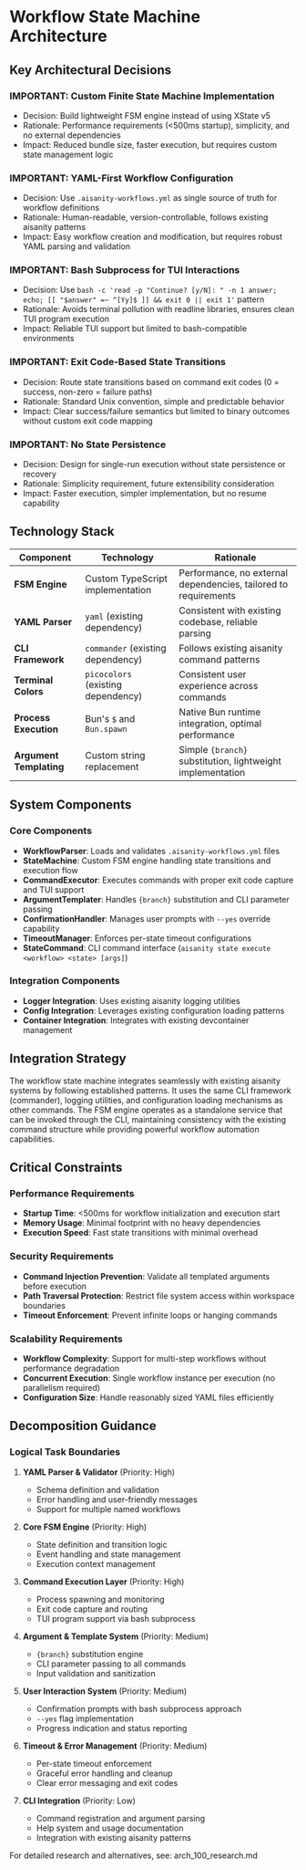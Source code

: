 # Workflow State Machine Architecture

## Key Architectural Decisions

### **IMPORTANT**: Custom Finite State Machine Implementation
- Decision: Build lightweight FSM engine instead of using XState v5
- Rationale: Performance requirements (<500ms startup), simplicity, and no external dependencies
- Impact: Reduced bundle size, faster execution, but requires custom state management logic

### **IMPORTANT**: YAML-First Workflow Configuration
- Decision: Use `.aisanity-workflows.yml` as single source of truth for workflow definitions
- Rationale: Human-readable, version-controllable, follows existing aisanity patterns
- Impact: Easy workflow creation and modification, but requires robust YAML parsing and validation

### **IMPORTANT**: Bash Subprocess for TUI Interactions
- Decision: Use `bash -c 'read -p "Continue? [y/N]: " -n 1 answer; echo; [[ "$answer" =~ ^[Yy]$ ]] && exit 0 || exit 1'` pattern
- Rationale: Avoids terminal pollution with readline libraries, ensures clean TUI program execution
- Impact: Reliable TUI support but limited to bash-compatible environments

### **IMPORTANT**: Exit Code-Based State Transitions
- Decision: Route state transitions based on command exit codes (0 = success, non-zero = failure paths)
- Rationale: Standard Unix convention, simple and predictable behavior
- Impact: Clear success/failure semantics but limited to binary outcomes without custom exit code mapping

### **IMPORTANT**: No State Persistence
- Decision: Design for single-run execution without state persistence or recovery
- Rationale: Simplicity requirement, future extensibility consideration
- Impact: Faster execution, simpler implementation, but no resume capability

## Technology Stack

| Component | Technology | Rationale |
|-----------|------------|-----------|
| **FSM Engine** | Custom TypeScript implementation | Performance, no external dependencies, tailored to requirements |
| **YAML Parser** | `yaml` (existing dependency) | Consistent with existing codebase, reliable parsing |
| **CLI Framework** | `commander` (existing dependency) | Follows existing aisanity command patterns |
| **Terminal Colors** | `picocolors` (existing dependency) | Consistent user experience across commands |
| **Process Execution** | Bun's `$` and `Bun.spawn` | Native Bun runtime integration, optimal performance |
| **Argument Templating** | Custom string replacement | Simple `{branch}` substitution, lightweight implementation |

## System Components

### Core Components
- **WorkflowParser**: Loads and validates `.aisanity-workflows.yml` files
- **StateMachine**: Custom FSM engine handling state transitions and execution flow
- **CommandExecutor**: Executes commands with proper exit code capture and TUI support
- **ArgumentTemplater**: Handles `{branch}` substitution and CLI parameter passing
- **ConfirmationHandler**: Manages user prompts with `--yes` override capability
- **TimeoutManager**: Enforces per-state timeout configurations
- **StateCommand**: CLI command interface (`aisanity state execute <workflow> <state> [args]`)

### Integration Components
- **Logger Integration**: Uses existing aisanity logging utilities
- **Config Integration**: Leverages existing configuration loading patterns
- **Container Integration**: Integrates with existing devcontainer management

## Integration Strategy

The workflow state machine integrates seamlessly with existing aisanity systems by following established patterns. It uses the same CLI framework (commander), logging utilities, and configuration loading mechanisms as other commands. The FSM engine operates as a standalone service that can be invoked through the CLI, maintaining consistency with the existing command structure while providing powerful workflow automation capabilities.

## Critical Constraints

### Performance Requirements
- **Startup Time**: <500ms for workflow initialization and execution start
- **Memory Usage**: Minimal footprint with no heavy dependencies
- **Execution Speed**: Fast state transitions with minimal overhead

### Security Requirements
- **Command Injection Prevention**: Validate all templated arguments before execution
- **Path Traversal Protection**: Restrict file system access within workspace boundaries
- **Timeout Enforcement**: Prevent infinite loops or hanging commands

### Scalability Requirements
- **Workflow Complexity**: Support for multi-step workflows without performance degradation
- **Concurrent Execution**: Single workflow instance per execution (no parallelism required)
- **Configuration Size**: Handle reasonably sized YAML files efficiently

## Decomposition Guidance

### Logical Task Boundaries

1. **YAML Parser & Validator** (Priority: High)
   - Schema definition and validation
   - Error handling and user-friendly messages
   - Support for multiple named workflows

2. **Core FSM Engine** (Priority: High)
   - State definition and transition logic
   - Event handling and state management
   - Execution context management

3. **Command Execution Layer** (Priority: High)
   - Process spawning and monitoring
   - Exit code capture and routing
   - TUI program support via bash subprocess

4. **Argument & Template System** (Priority: Medium)
   - `{branch}` substitution engine
   - CLI parameter passing to all commands
   - Input validation and sanitization

5. **User Interaction System** (Priority: Medium)
   - Confirmation prompts with bash subprocess approach
   - `--yes` flag implementation
   - Progress indication and status reporting

6. **Timeout & Error Management** (Priority: Medium)
   - Per-state timeout enforcement
   - Graceful error handling and cleanup
   - Clear error messaging and exit codes

7. **CLI Integration** (Priority: Low)
   - Command registration and argument parsing
   - Help system and usage documentation
   - Integration with existing aisanity patterns

For detailed research and alternatives, see: arch_100_research.md
